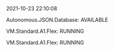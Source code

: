 2021-10-23 22:10:08

Autonomous.JSON.Database: AVAILABLE

VM.Standard.A1.Flex: RUNNING

VM.Standard.A1.Flex: RUNNING